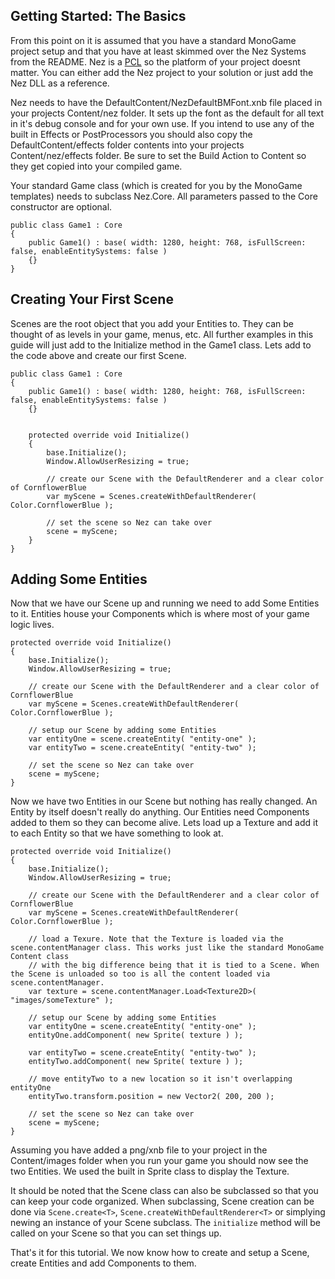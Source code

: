 ## Getting Started: The Basics

From this point on it is assumed that you have a standard MonoGame project setup and that you have at least skimmed over the Nez Systems from the README. Nez is a [PCL](http://www.hanselman.com/blog/CrossPlatformPortableClassLibrariesWithNETAreHappening.aspx) so the platform of your project doesnt matter. You can either add the Nez project to your solution or just add the Nez DLL as a reference.

Nez needs to have the DefaultContent/NezDefaultBMFont.xnb file placed in your projects Content/nez folder. It sets up the font as the default for all text in it's debug console and for your own use. If you intend to use any of the built in Effects or PostProcessors you should also copy the DefaultContent/effects folder contents into your projects Content/nez/effects folder. Be sure to set the Build Action to Content so they get copied into your compiled game.

Your standard Game class (which is created for you by the MonoGame templates) needs to subclass Nez.Core. All parameters passed to the Core constructor are optional.

```
public class Game1 : Core
{
    public Game1() : base( width: 1280, height: 768, isFullScreen: false, enableEntitySystems: false )
    {}
}
```



## Creating Your First Scene

Scenes are the root object that you add your Entities to. They can be thought of as levels in your game, menus, etc. All further examples in this guide will just add to the Initialize method in the Game1 class. Lets add to the code above and create our first Scene.

```
public class Game1 : Core
{
    public Game1() : base( width: 1280, height: 768, isFullScreen: false, enableEntitySystems: false )
    {}
    
    
    protected override void Initialize()
    {
		base.Initialize();
		Window.AllowUserResizing = true;
		
		// create our Scene with the DefaultRenderer and a clear color of CornflowerBlue
		var myScene = Scenes.createWithDefaultRenderer( Color.CornflowerBlue );
		
		// set the scene so Nez can take over
		scene = myScene;
	}
}
```


## Adding Some Entities

Now that we have our Scene up and running we need to add Some Entities to it. Entities house your Components which is where most of your game logic lives.

```
protected override void Initialize()
{
	base.Initialize();
	Window.AllowUserResizing = true;
		
	// create our Scene with the DefaultRenderer and a clear color of CornflowerBlue
	var myScene = Scenes.createWithDefaultRenderer( Color.CornflowerBlue );

    // setup our Scene by adding some Entities
    var entityOne = scene.createEntity( "entity-one" );
    var entityTwo = scene.createEntity( "entity-two" );
		
	// set the scene so Nez can take over
	scene = myScene;
}
```

Now we have two Entities in our Scene but nothing has really changed. An Entity by itself doesn't really do anything. Our Entities need Components added to them so they can become alive. Lets load up a Texture and add it to each Entity so that we have something to look at.

```
protected override void Initialize()
{
	base.Initialize();
	Window.AllowUserResizing = true;
		
	// create our Scene with the DefaultRenderer and a clear color of CornflowerBlue
	var myScene = Scenes.createWithDefaultRenderer( Color.CornflowerBlue );

    // load a Texure. Note that the Texture is loaded via the scene.contentManager class. This works just like the standard MonoGame Content class
    // with the big difference being that it is tied to a Scene. When the Scene is unloaded so too is all the content loaded via scene.contentManager.
    var texture = scene.contentManager.Load<Texture2D>( "images/someTexture" );

    // setup our Scene by adding some Entities
    var entityOne = scene.createEntity( "entity-one" );
    entityOne.addComponent( new Sprite( texture ) );
    
    var entityTwo = scene.createEntity( "entity-two" );
    entityTwo.addComponent( new Sprite( texture ) );
    
    // move entityTwo to a new location so it isn't overlapping entityOne
    entityTwo.transform.position = new Vector2( 200, 200 );
		
	// set the scene so Nez can take over
	scene = myScene;
}
```

Assuming you have added a png/xnb file to your project in the Content/images folder when you run your game you should now see the two Entities. We used the built in Sprite class to display the Texture.

It should be noted that the Scene class can also be subclassed so that you can keep your code organized. When subclassing, Scene creation can be done via `Scene.create<T>`, `Scene.createWithDefaultRenderer<T>` or simplying newing an instance of your Scene subclass. The `initialize` method will be called on your Scene so that you can set things up.

That's it for this tutorial. We now know how to create and setup a Scene, create Entities and add Components to them.